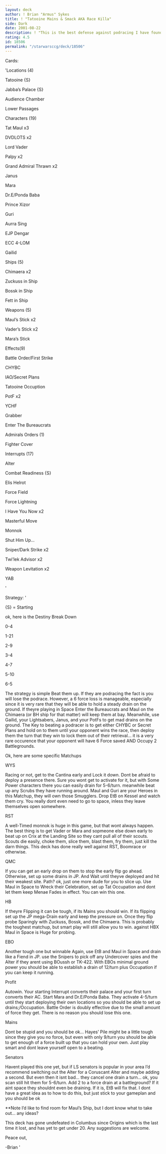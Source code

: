```yaml
---
layout: deck
author: ! Brian "Armus" Sykes
title: ! "Tatooine Mains & Smack AKA Race Killa"
side: Dark
date: 2001-08-22
description: ! "This is the best defense against podracing I have found, it uses high power mains and High Destinies to wipe your opponent out."
rating: 4.5
id: 18506
permalink: "/starwarsccg/deck/18506"
---
```

Cards: 

'Locations (4)

Tatooine {S}

Jabba’s Palace {S}

Audience Chamber

Lower Passages


Characters (19)

Tat Maul x3

DVDLOTS x2

Lord Vader

Palpy x2

Grand Admiral Thrawn x2

Janus

Mara

Dr.E/Ponda Baba

Prince Xizor

Guri

Aurra Sing

EJP Dengar

ECC 4-LOM

Gailid


Ships (5)

Chimaera x2

Zuckuss in Ship

Bossk in Ship

Fett in Ship


Weapons (5)

Maul’s Stick x2

Vader’s Stick x2

Mara’s Stick


Effects(9)

Battle Order/First Strike

CHYBC

IAO/Secret Plans

Tatooine Occuption

PotF x2

YCHF

Grabber

Enter The Bureaucrats


Admirals Orders (1)

Fighter Cover


Interrupts (17)

Alter

Combat Readiness {S}

Elis Helrot

Force Field

Force Lightning

I Have You Now x2

Masterful Move

Monnok

Shut Him Up...

Sniper/Dark Strike x2

Twi’lek Advisor x2

Weapon Levitation x2

YAB

'

Strategy: '

{S} = Starting


ok, here is the Destiny Break Down


0-4

1-21

2-9

3-4

4-7

5-10

6-5


The strategy is simple Beat them up.  If they are podracing the fact is you will lose the podrace.  However, a 6 force loss is manageable, especially since it is very rare that they will be able to hold a steady drain on the ground.  If theyre playing in Space Enter the Bureaucrats and Maul on the Chimaera (or BH ship for that matter) will keep them at bay.  Meanwhile, use Gailid, your Lightsabers, Janus, and your PotFs to get mad drains on the ground.  The Key to beating a podracer is to get either CHYBC or Secret Plans and hold on to them until your opponent wins the race, then deploy them the turn that they win to lock them out of their retrieval... it is a very rare occurence that your opponent will have 6 Force saved AND Occupy 2 Battlegrounds. 


Ok, here are some specific Matchups


WYS


Racing or not, get to the Cantina early and Lock it down.  Dont be afraid to deploy a presence there.  Sure you wont get to activate for it, but with Some Power characters there you can easily drain for 5-6/turn. meanwhile beat up any Scrubs they have running around. Maul and Guri are your Heroes in this Matchup, they will own those Smugglers.  Drop EtB on Kessel and watch them cry.  You really dont even need to go to space, inless they leave themselves open somewhere.


RST


A well-Timed monnok is huge in this game, but that wont always happen.  The best thing is to get Vader or Mara and sopmeone else down early to beat up on Crix at the Landing Site so they cant pull all of their scouts.  Scouts die easily, choke them, slice them, blast them, fry them, just kill the darn things.  This deck has done really well against RST, Boomrace or otherwise.


QMC


If you can get an early drop on them to stop the early flip  go ahead. Otherwise, set up some drains in JP.  And Wait until theyve deployed and hit their weakest site.  Path? ok, just one more dude for you to slice up.  Use Maul in Space to Wreck their Celebration, set up Tat Occupation and dont let them keep Menae Fades in effect.  You can win this one.


HB


If theyre Flipping it can be tough, if its Mains you should win.  If its flipping set up the JP mega-Drain early and keep the pressure on.  Once they flip probe Sparingly with Zuckuss, Bossk, and the Chimaera.  This is probably the toughest matchup, but smart play will still allow you to win.  against HBX Maul in Space is Huge for probing.


EBO

Another tough one but winnable Again, use EtB and Maul in Space and drain like a Fiend in JP.  use the Snipers to pick off any Undercover spies and the Alter if they arent using BOussh or TK-422.  With EBOs minimal ground power you should be able to establish a drain of 12/turn plus Occupation if you can keep it running.


Profit


Autowin.  Your starting Interrupt converts their palace and your first turn converts their AC.  Start Mara and Dr.E/Ponda Baba.  They activate 4-5/turn until they start deploying their own locations so you should be able to set up drains;/Occupation.  Battle Order is doubly effective due to the small amount of force they get.  There is no reason you should lose this one.


Mains


Dont be stupid and you should be ok... Hayes’ Pile might be a little tough since they give you no force, but even with only 9/turn you should be able to get enough of a force built up that you can hold your own.  Just play smart and dont leave yourself open to a beating.



Senators

Havent played this one yet, but if LS senators is popular in your area I’d recommend switching out the Alter for a Coruscant Alter and maybe adding a second.  But even then it isnt bad... they cancel one drain a turn... ok, you scan still hit them for 5-6/turn.  Add 2 to a force drain at a battleground? If it aint space they shouldnt even be draining.  If it is, EtB will fix that.  I dont have a great idea as to how to do this, but just stick to your gameplan and you should be ok


**Note I’d like to find room for Maul’s Ship, but I dont know what to take out... any ideas?


This deck has gone undefeated in Columbus since Origins which is the last time it lost, and has yet to get under 20.  Any suggestions are welcome.


Peace out,


-Brian '
